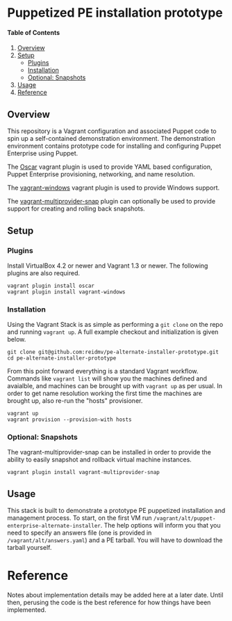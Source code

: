 # Puppetized PE installation prototype

#### Table of Contents

1. [Overview](#overview)
2. [Setup](#setup)
    * [Plugins](#plugins)
    * [Installation](#installation)
    * [Optional: Snapshots](#optional--snapshots)
3. [Usage](#usage)
4. [Reference](#reference)

## Overview

This repository is a Vagrant configuration and associated Puppet code to spin
up a self-contained demonstration environment. The demonstration environment
contains prototype code for installing and configuring Puppet Enterprise using
Puppet.

The [Oscar](https://github.com/adrienthebo/oscar) vagrant plugin is used to
provide YAML based configuration, Puppet Enterprise provisioning, networking,
and name resolution.

The [vagrant-windows](https://github.com/WinRb/vagrant-windows) vagrant plugin
is used to provide Windows support.

The [vagrant-multiprovider-snap](https://github.com/scalefactory/vagrant-multiprovider-snap)
plugin can optionally be used to provide support for creating and rolling back
snapshots.

## Setup

### Plugins

Install VirtualBox 4.2 or newer and Vagrant 1.3 or newer. The following plugins
are also required.

    vagrant plugin install oscar
    vagrant plugin install vagrant-windows

### Installation

Using the Vagrant Stack is as simple as performing a `git clone` on the repo
and running `vagrant up`. A full example checkout and initialization is given
below.

    git clone git@github.com:reidmv/pe-alternate-installer-prototype.git
    cd pe-alternate-installer-prototype

From this point forward everything is a standard Vagrant workflow. Commands
like `vagrant list` will show you the machines defined and avaialble, and
machines can be brought up with `vagrant up` as per usual. In order to get name
resolution working the first time the machines are brought up, also re-run the
"hosts" provisioner.

    vagrant up
    vagrant provision --provision-with hosts

### Optional: Snapshots

The vagrant-multiprovider-snap can be installed in order to provide the ability
to easily snapshot and rollback virtual machine instances.

    vagrant plugin install vagrant-multiprovider-snap

## Usage

This stack is built to demonstrate a prototype PE puppetized installation and
management process. To start, on the first VM run
`/vagrant/alt/puppet-enterprise-alternate-installer`. The help options will
inform you that you need to specify an answers file (one is provided in
`/vagrant/alt/answers.yaml`) and a PE tarball. You will have to download the
tarball yourself.

# Reference

Notes about implementation details may be added here at a later date. Until
then, perusing the code is the best reference for how things have been
implemented.
